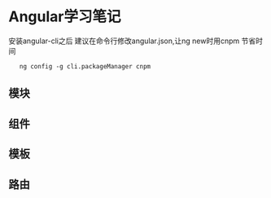 # Angular学习笔记

安装angular-cli之后 建议在命令行修改angular.json,让ng new时用cnpm 节省时间 
    
```
   ng config -g cli.packageManager cnpm
```



## 模块

## 组件

## 模板

## 路由

